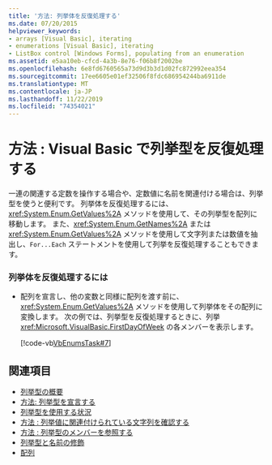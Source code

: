 ```yaml
---
title: '方法: 列挙体を反復処理する'
ms.date: 07/20/2015
helpviewer_keywords:
- arrays [Visual Basic], iterating
- enumerations [Visual Basic], iterating
- ListBox control [Windows Forms], populating from an enumeration
ms.assetid: e5aa10eb-cfcd-4a3b-8e76-f06b8f2002be
ms.openlocfilehash: 6e8fd6760565a73d9d3b3d1d02fc872992eea354
ms.sourcegitcommit: 17ee6605e01ef32506f8fdc686954244ba6911de
ms.translationtype: MT
ms.contentlocale: ja-JP
ms.lasthandoff: 11/22/2019
ms.locfileid: "74354021"
---
```

# <a name="how-to-iterate-through-an-enumeration-in-visual-basic"></a>方法 : Visual Basic で列挙型を反復処理する
一連の関連する定数を操作する場合や、定数値に名前を関連付ける場合は、列挙型を使うと便利です。 列挙体を反復処理するには、<xref:System.Enum.GetValues%2A> メソッドを使用して、その列挙型を配列に移動します。 また、<xref:System.Enum.GetNames%2A> または <xref:System.Enum.GetValues%2A> メソッドを使用して文字列または数値を抽出し、`For...Each` ステートメントを使用して列挙を反復処理することもできます。  
  
### <a name="to-iterate-through-an-enumeration"></a>列挙体を反復処理するには  
  
- 配列を宣言し、他の変数と同様に配列を渡す前に、<xref:System.Enum.GetValues%2A> メソッドを使用して列挙体をその配列に変換します。 次の例では、列挙型を反復処理するときに、列挙 <xref:Microsoft.VisualBasic.FirstDayOfWeek> の各メンバーを表示します。  
  
     [!code-vb[VbEnumsTask#7](~/samples/snippets/visualbasic/VS_Snippets_VBCSharp/VbEnumsTask/VB/Class2.vb#7)]  
  
## <a name="see-also"></a>関連項目

- [列挙型の概要](../../../../visual-basic/programming-guide/language-features/constants-enums/enumerations-overview.md)
- [方法: 列挙型を宣言する](../../../../visual-basic/programming-guide/language-features/constants-enums/how-to-declare-enumerations.md)
- [列挙型を使用する状況](../../../../visual-basic/programming-guide/language-features/constants-enums/when-to-use-an-enumeration.md)
- [方法 : 列挙値に関連付けられている文字列を確認する](../../../../visual-basic/programming-guide/language-features/constants-enums/how-to-determine-the-string-associated-with-an-enumeration-value.md)
- [方法 : 列挙型のメンバーを参照する](../../../../visual-basic/programming-guide/language-features/constants-enums/how-to-refer-to-an-enumeration-member.md)
- [列挙型と名前の修飾](../../../../visual-basic/programming-guide/language-features/constants-enums/enumerations-and-name-qualification.md)
- [配列](../../../../visual-basic/programming-guide/language-features/arrays/index.md)
